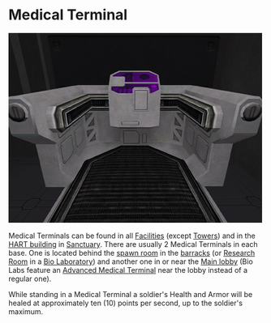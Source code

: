 # Medical Terminal

![](../images/PSScreenShot0281.jpg "PSScreenShot0281.jpg")

Medical Terminals can be found in all [Facilities](../locations/Facilities.md)
(except [Towers](../locations/Towers.md)) and in the
[HART building](../locations/HART_building.md) in
[Sanctuary](../locations/Sanctuary.md). There are usually 2 Medical Terminals in
each base. One is located behind the [spawn room](../locations/Spawn_Room.md) in
the [barracks](../locations/Barracks.md) (or
[Research Room](../locations/Research_Room.md) in a
[Bio Laboratory](../locations/Bio_Laboratory.md)) and another one in or near the
[Main lobby](../locations/Main_lobby.md) (Bio Labs feature an
[Advanced Medical Terminal](Advanced_Medical_Terminal.md) near the lobby instead
of a regular one).

While standing in a Medical Terminal a soldier's Health and Armor will be healed
at approximately ten (10) points per second, up to the soldier's maximum.
